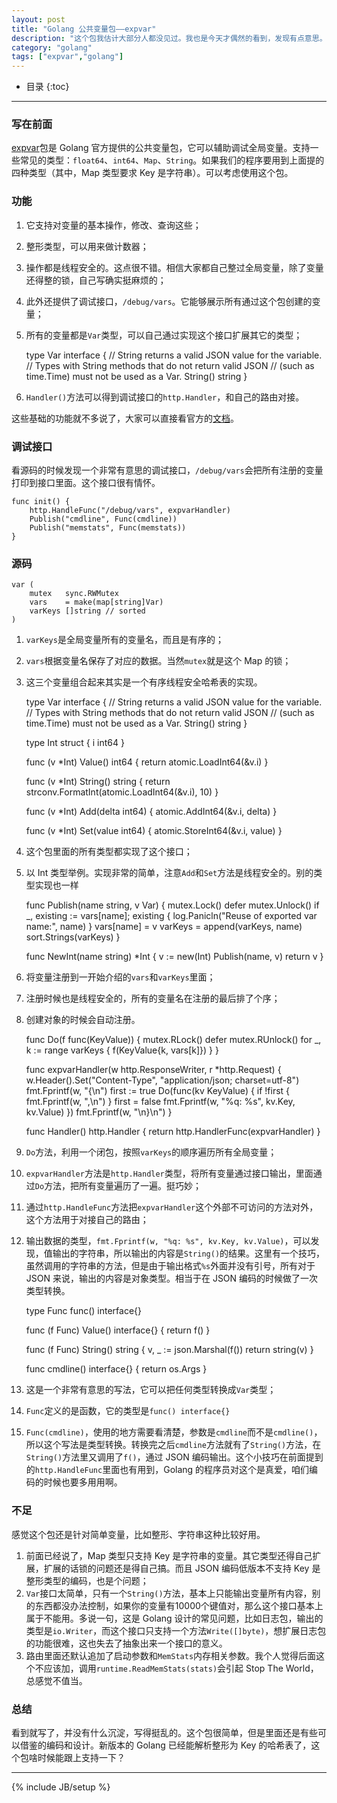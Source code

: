 ```yaml
---
layout: post
title: "Golang 公共变量包——expvar"
description: "这个包我估计大部分人都没见过。我也是今天才偶然的看到，发现有点意思。"
category: "golang"
tags: ["expvar","golang"]
---
```


* 目录
{:toc}

---

### 写在前面

[expvar](https://golang.org/pkg/expvar/)包是 Golang 官方提供的公共变量包，它可以辅助调试全局变量。支持一些常见的类型：`float64`、`int64`、`Map`、`String`。如果我们的程序要用到上面提的四种类型（其中，Map 类型要求 Key 是字符串）。可以考虑使用这个包。

### 功能

1. 它支持对变量的基本操作，修改、查询这些；
2. 整形类型，可以用来做计数器；
3. 操作都是线程安全的。这点很不错。相信大家都自己整过全局变量，除了变量还得整的锁，自己写确实挺麻烦的；
4. 此外还提供了调试接口，`/debug/vars`。它能够展示所有通过这个包创建的变量；
5. 所有的变量都是`Var`类型，可以自己通过实现这个接口扩展其它的类型；

	type Var interface {
		// String returns a valid JSON value for the variable.
		// Types with String methods that do not return valid JSON
		// (such as time.Time) must not be used as a Var.
		String() string
	}
	
6. `Handler()`方法可以得到调试接口的`http.Handler`，和自己的路由对接。

这些基础的功能就不多说了，大家可以直接看官方的[文档](https://golang.org/pkg/expvar/)。

### 调试接口

看源码的时候发现一个非常有意思的调试接口，`/debug/vars`会把所有注册的变量打印到接口里面。这个接口很有情怀。

	func init() {
		http.HandleFunc("/debug/vars", expvarHandler)
		Publish("cmdline", Func(cmdline))
		Publish("memstats", Func(memstats))
	}
	
### 源码

	var (
		mutex   sync.RWMutex
		vars    = make(map[string]Var)
		varKeys []string // sorted
	)
	
1. `varKeys`是全局变量所有的变量名，而且是有序的；
2. `vars`根据变量名保存了对应的数据。当然`mutex`就是这个 Map 的锁；
3. 这三个变量组合起来其实是一个有序线程安全哈希表的实现。

	type Var interface {
		// String returns a valid JSON value for the variable.
		// Types with String methods that do not return valid JSON
		// (such as time.Time) must not be used as a Var.
		String() string
	}
	
	type Int struct {
		i int64
	}

	func (v *Int) Value() int64 {
		return atomic.LoadInt64(&v.i)
	}

	func (v *Int) String() string {
		return strconv.FormatInt(atomic.LoadInt64(&v.i), 10)
	}

	func (v *Int) Add(delta int64) {
		atomic.AddInt64(&v.i, delta)
	}

	func (v *Int) Set(value int64) {
		atomic.StoreInt64(&v.i, value)
	}
  

1. 这个包里面的所有类型都实现了这个接口；
2. 以 Int 类型举例。实现非常的简单，注意`Add`和`Set`方法是线程安全的。别的类型实现也一样

	func Publish(name string, v Var) {
		mutex.Lock()
		defer mutex.Unlock()
		if _, existing := vars[name]; existing {
			log.Panicln("Reuse of exported var name:", name)
		}
		vars[name] = v
		varKeys = append(varKeys, name)
		sort.Strings(varKeys)
	}
	
	func NewInt(name string) *Int {
		v := new(Int)
		Publish(name, v)
		return v
	}
  
1. 将变量注册到一开始介绍的`vars`和`varKeys`里面；
2. 注册时候也是线程安全的，所有的变量名在注册的最后排了个序；
3. 创建对象的时候会自动注册。

	func Do(f func(KeyValue)) {
		mutex.RLock()
		defer mutex.RUnlock()
		for _, k := range varKeys {
			f(KeyValue{k, vars[k]})
		}
	}

	func expvarHandler(w http.ResponseWriter, r *http.Request) {
		w.Header().Set("Content-Type", "application/json; charset=utf-8")
		fmt.Fprintf(w, "{\n")
		first := true
		Do(func(kv KeyValue) {
			if !first {
				fmt.Fprintf(w, ",\n")
			}
			first = false
			fmt.Fprintf(w, "%q: %s", kv.Key, kv.Value)
		})
		fmt.Fprintf(w, "\n}\n")
	}

	func Handler() http.Handler {
		return http.HandlerFunc(expvarHandler)
	}
	
1. `Do`方法，利用一个闭包，按照`varKeys`的顺序遍历所有全局变量；
2. `expvarHandler`方法是`http.Handler`类型，将所有变量通过接口输出，里面通过`Do`方法，把所有变量遍历了一遍。挺巧妙；
3. 通过`http.HandleFunc`方法把`expvarHandler`这个外部不可访问的方法对外，这个方法用于对接自己的路由；
4. 输出数据的类型，`fmt.Fprintf(w, "%q: %s", kv.Key, kv.Value)`，可以发现，值输出的字符串，所以输出的内容是`String()`的结果。这里有一个技巧，虽然调用的字符串的方法，但是由于输出格式`%s`外面并没有引号，所有对于 JSON 来说，输出的内容是对象类型。相当于在 JSON 编码的时候做了一次类型转换。

	type Func func() interface{}

	func (f Func) Value() interface{} {
		return f()
	}

	func (f Func) String() string {
		v, _ := json.Marshal(f())
		return string(v)
	}
	
	func cmdline() interface{} {
		return os.Args
	}
	
1. 这是一个非常有意思的写法，它可以把任何类型转换成`Var`类型；
2. `Func`定义的是函数，它的类型是`func() interface{}`
3. `Func(cmdline)`，使用的地方需要看清楚，参数是`cmdline`而不是`cmdline()`，所以这个写法是类型转换。转换完之后`cmdline`方法就有了`String()`方法，在`String()`方法里又调用了`f()`，通过 JSON 编码输出。这个小技巧在前面提到的`http.HandleFunc`里面也有用到，Golang 的程序员对这个是真爱，咱们编码的时候也要多用用啊。

### 不足

感觉这个包还是针对简单变量，比如整形、字符串这种比较好用。

1. 前面已经说了，Map 类型只支持 Key 是字符串的变量。其它类型还得自己扩展，扩展的话锁的问题还是得自己搞。而且 JSON 编码低版本不支持 Key 是整形类型的编码，也是个问题；
2. `Var`接口太简单，只有一个`String()`方法，基本上只能输出变量所有内容，别的东西都没办法控制，如果你的变量有10000个键值对，那么这个接口基本上属于不能用。多说一句，这是 Golang 设计的常见问题，比如日志包，输出的类型是`io.Writer`，而这个接口只支持一个方法`Write([]byte)`，想扩展日志包的功能很难，这也失去了抽象出来一个接口的意义。
3. 路由里面还默认追加了启动参数和`MemStats`内存相关参数。我个人觉得后面这个不应该加，调用`runtime.ReadMemStats(stats)`会引起 Stop The World，总感觉不值当。


### 总结

看到就写了，并没有什么沉淀，写得挺乱的。这个包很简单，但是里面还是有些可以借鉴的编码和设计。新版本的 Golang 已经能解析整形为 Key 的哈希表了，这个包啥时候能跟上支持一下？


---

{% include JB/setup %}